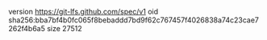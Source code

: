 version https://git-lfs.github.com/spec/v1
oid sha256:bba7bf4b0fc065f8bebaddd7bd9f62c767457f4026838a74c23cae7262f4b6a5
size 27512

